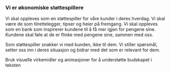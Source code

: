 ### Vi er økonomiske støttespillere

Vi skal oppleves som en støttespiller for våre kunder i deres hverdag. Vi skal være de som tilrettelegger, tipser og heier på fremgang. Vi skal oppleves som en bank som inspirerer kundene til å få mer igjen for pengene sine. Kundene skal føle at de er flinke med pengene sine, sammen med oss.

Som støttespiller snakker vi med kunden, ikke til dem. Vi stiller spørsmål, setter oss inn i deres situasjon og bidrar med det som er relevant for dem.

Bruk visuelle virkemidler og animasjoner for å understøtte budskapet i teksten

